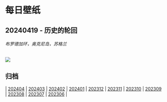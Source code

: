 # 每日壁纸

## 20240419 - 历史的轮回

###### 布罗德加环，奥克尼岛，苏格兰

![](https://www.bing.com/th?id=OHR.OrkneyStones_ZH-CN2287350110_UHD.jpg)

## 归档

| [202404](/202404/README.md)
| [202403](/202403/README.md)
| [202402](/202402/README.md)
| [202401](/202401/README.md)
| [202312](/202312/README.md)
| [202311](/202311/README.md)
| [202310](/202310/README.md)
| [202309](/202309/README.md)
| [202308](/202308/README.md)
| [202307](/202307/README.md)
| [202306](/202306/README.md)
|